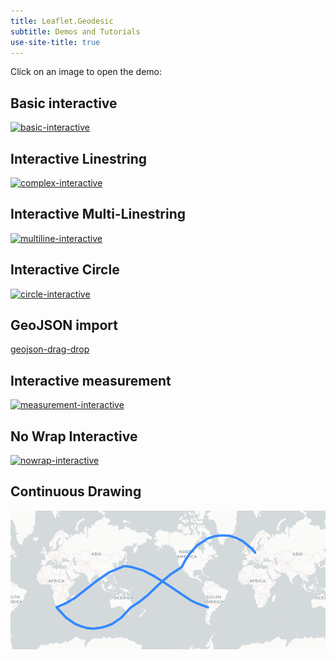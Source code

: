 ```yaml
---
title: Leaflet.Geodesic
subtitle: Demos and Tutorials
use-site-title: true
---
```


Click on an image to open the demo:

## Basic interactive

[![basic-interactive](img/basic-interactive.png)](basic-interactive.html)

## Interactive Linestring

[![complex-interactive](img/complex-interactive.png)](complex-interactive.html)

## Interactive Multi-Linestring

[![multiline-interactive](img/multiline-interactive.png)](multiline-interactive.html)

## Interactive Circle

[![circle-interactive](img/circle-interactive.png)](circle-interactive.html)

## GeoJSON import

[geojson-drag-drop](geojson-drag-drop.html)

## Interactive measurement

[![measurement-interactive](img/measurement.png)](measurement-interactive.html)

## No Wrap Interactive

[![nowrap-interactive](img/nowrap-interactive.png)](nowrap-interactive.html)

## Continuous Drawing

[![multiline-nosplit](img/nowrap.png)](multiline-nosplit.html)
